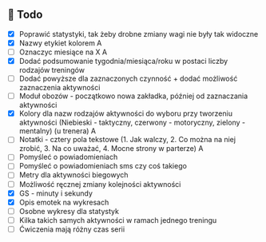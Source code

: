 ## :construction_worker: Todo

- [x] Poprawić statystyki, tak żeby drobne zmiany wagi nie były tak widoczne
- [X] Nazwy etykiet kolorem    A
- [ ] Oznaczyc miesiące na X   A
- [X] Dodać podsumowanie tygodnia/miesiąca/roku w postaci liczby rodzajów treningów
- [ ] Dodać powyższe dla zaznaczonych czynność + dodać możliwość zaznaczenia aktywności
- [ ] Moduł obozów - początkowo nowa zakładka, później od zaznaczania aktywności
- [x] Kolory dla nazw rodzajów aktywności do wyboru przy tworzeniu aktywności (Niebieski - taktyczny, czerwony - motoryczny, zielony - mentalny)  (u trenera) A
- [ ] Notatki - cztery pola tekstowe (1. Jak walczy, 2. Co można na niej zrobić, 3. Na co uważać, 4. Mocne strony w parterze)                     A
- [ ] Pomyśleć o powiadomieniach
- [ ] Pomyśleć o powiadomieniach sms czy coś takiego
- [ ] Metry dla aktywności biegowych
- [ ] Możliwość ręcznej zmiany kolejności aktywności
- [X] GS - minuty i sekundy
- [X] Opis emotek na wykresach
- [ ] Osobne wykresy dla statystyk
- [ ] Kilka takich samych aktywności w ramach jednego treningu
- [ ] Ćwiczenia mają różny czas serii
